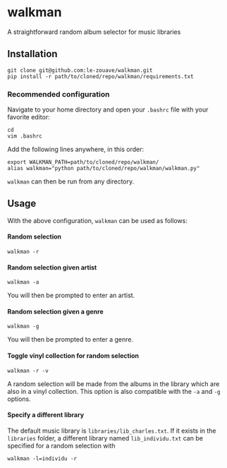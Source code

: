 # walkman 


A straightforward random album selector for music libraries

## Installation


    git clone git@github.com:le-zouave/walkman.git
    pip install -r path/to/cloned/repo/walkman/requirements.txt

### Recommended configuration
Navigate to your home directory and open your `.bashrc` file with your favorite editor:

    cd
    vim .bashrc

Add the following lines anywhere, in this order:

    export WALKMAN_PATH=path/to/cloned/repo/walkman/
    alias walkman="python path/to/cloned/repo/walkman/walkman.py"

`walkman` can then be run from any directory.
## Usage


With the above configuration, `walkman` can be used as follows:

#### Random selection
    
    walkman -r

#### Random selection given artist

    walkman -a

You will then be prompted to enter an artist.

#### Random selection given a genre

    walkman -g

You will then be prompted to enter a genre.

#### Toggle vinyl collection for random selection

    walkman -r -v

A random selection will be made from the albums in the library which are also in a vinyl collection. This option is also compatible with the `-a` and `-g` options.

#### Specify a different library
The default music library is `libraries/lib_charles.txt`. If it exists in the `libraries` folder, a different library named `lib_individu.txt` can be specified for a random selection with

    walkman -l=individu -r
